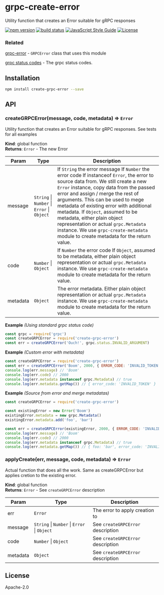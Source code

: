 # grpc-create-error

Utility function that creates an Error suitable for gRPC responses

[![npm version](https://img.shields.io/npm/v/grpc-create-error.svg?style=flat-square)](https://www.npmjs.com/package/grpc-create-error)
[![build status](https://img.shields.io/travis/bojand/grpc-create-error/master.svg?style=flat-square)](https://travis-ci.org/bojand/grpc-create-error)
[![JavaScript Style Guide](https://img.shields.io/badge/code_style-standard-brightgreen.svg?style=flat-square)](https://standardjs.com)
[![License](https://img.shields.io/github/license/bojand/grpc-create-error.svg?style=flat-square)](https://raw.githubusercontent.com/bojand/grpc-create-error/master/LICENSE)

### Related

[grpc-error](https://github.com/bojand/grpc-error) - `GRPCError` class that uses this module

[grpc status codes](https://grpc.io/grpc/node/grpc.html) - The grpc status codes.

## Installation
```bash
npm install create-grpc-error --save
```

## API

<a name="createGRPCError"></a>

### createGRPCError(message, code, metadata) ⇒ <code>Error</code>
Utility function that creates an Error suitable for gRPC responses.
See tests for all examples

**Kind**: global function  
**Returns**: <code>Error</code> - The new Error  

| Param | Type | Description |
| --- | --- | --- |
| message | <code>String</code> \| <code>Number</code> \| <code>Error</code> \| <code>Object</code> | If <code>String</code> the error message                                              If <code>Number</code> the error code                                              If instanceof <code>Error</code>, the error to source data from. We still create a new                                              <code>Error</code> instance, copy data from the passed error and assign / merge the rest                                              of arguments. This can be used to mege metadata of existing error with                                              additional metadata.                                              If <code>Object</code>, assumed to be metadata, either plain object representation                                              or actual <code>grpc.Metadata</code> instance. We use                                              <code>grpc-create-metadata</code> module to create metadata for the                                              return value. |
| code | <code>Number</code> \| <code>Object</code> | If <code>Number</code> the error code                              If <code>Object</code>, assumed to be metadata, either plain object representation                              or actual <code>grpc.Metadata</code> instance. We use                              <code>grpc-create-metadata</code> module to create metadata for the                              return value. |
| metadata | <code>Object</code> | The error metadata. Either plain object representation or actual                           <code>grpc.Metadata</code> instance. We use <code>grpc-create-metadata</code>                           module to create metadata for the return value. |

**Example** *(Using standard grpc status code)*  

```js
const grpc = require('grpc')
const createGRPCError = require('create-grpc-error')
const err = createGRPCError('Ouch!', grpc.status.INVALID_ARGUMENT)
```

**Example** *(Custom error with metadata)*  

```js
const createGRPCError = require('create-grpc-error')
const err = createGRPCError('Boom', 2000, { ERROR_CODE: 'INVALID_TOKEN' })
console.log(err.message) // 'Boom'
console.log(err.code) // 2000
console.log(err.metadata instanceof grpc.Metadata) // true
console.log(err.metadata.getMap()) // { error_code: 'INVALID_TOKEN' }
```

**Example** *(Source from error and merge metadatas)*  

```js
const createGRPCError = require('create-grpc-error')

const existingError = new Error('Boom')
existingError.metadata = new grpc.Metadata()
existingError.metadata.add('foo', 'bar')

const err = createGRPCError(existingError, 2000, { ERROR_CODE: 'INVALID_TOKEN' })
console.log(err.message) // 'Boom'
console.log(err.code) // 2000
console.log(err.metadata instanceof grpc.Metadata) // true
console.log(err.metadata.getMap()) // { foo: 'bar', error_code: 'INVALID_TOKEN' }
```

<a name="applyCreate"></a>

### applyCreate(err, message, code, metadata) ⇒ <code>Error</code>
Actual function that does all the work.
Same as createGRPCError but applies cretion to the existing error.

**Kind**: global function  
**Returns**: <code>Error</code> - See <code>createGRPCError</code> description  

| Param | Type | Description |
| --- | --- | --- |
| err | <code>Error</code> | The error to apply creation to |
| message | <code>String</code> \| <code>Number</code> \| <code>Error</code> \| <code>Object</code> | See <code>createGRPCError</code> description |
| code | <code>Number</code> \| <code>Object</code> | See <code>createGRPCError</code> description |
| metadata | <code>Object</code> | See <code>createGRPCError</code> description |

## License

  Apache-2.0
